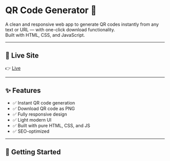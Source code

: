 # QR Code Generator 🔳

A clean and responsive web app to generate QR codes instantly from any text or URL — with one-click download functionality.  
Built with HTML, CSS, and JavaScript.

---

## 🔗 Live Site

👉 [Live](https://qrcodegenerator-zj9j.onrender.com/)

---

## ✨ Features

- ✅ Instant QR code generation
- ✅ Download QR code as PNG
- ✅ Fully responsive design
- ✅ Light modern UI
- ✅ Built with pure HTML, CSS, and JS
- ✅ SEO-optimized

---

## 🚀 Getting Started
